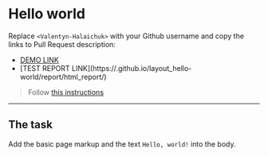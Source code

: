 # Hello world
Replace `<Valentyn-Halaichuk>` with your Github username and copy the links to Pull Request description:
- [DEMO LINK](https://<Valentyn-Halaichuk>.github.io/layout_hello-world/)
- [TEST REPORT LINK](https://<Valentyn- Halaichuk>.github.io/layout_hello-world/report/html_report/)

> Follow [this instructions](https://mate-academy.github.io/layout_task-guideline/#how-to-solve-the-layout-tasks-on-github)
___

## The task
Add the basic page markup and the text `Hello, world!` into the body.

